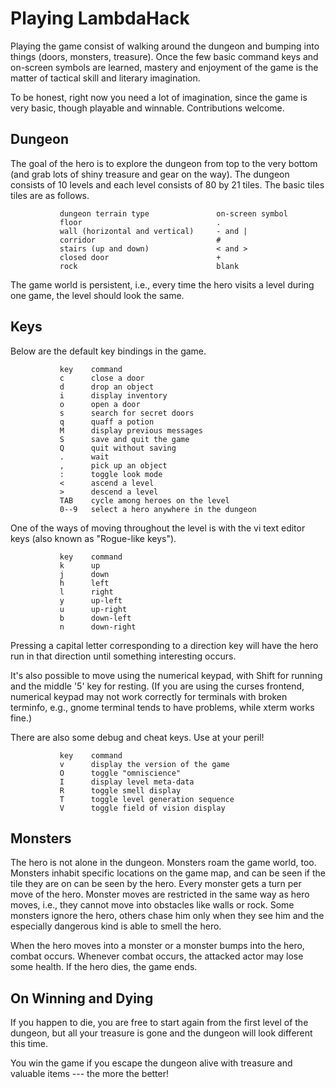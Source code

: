 Playing LambdaHack
==================

Playing the game consist of walking around the dungeon and bumping
into things (doors, monsters, treasure). Once the few basic command keys
and on-screen symbols are learned, mastery and enjoyment of the game
is the matter of tactical skill and literary imagination.

To be honest, right now you need a lot of imagination, since the game
is very basic, though playable and winnable. Contributions welcome.


Dungeon
-------

The goal of the hero is to explore the dungeon from top to the very bottom
(and grab lots of shiny treasure and gear on the way).
The dungeon consists of 10 levels and each level consists of 80 by 21 tiles.
The basic tiles tiles are as follows.

               dungeon terrain type               on-screen symbol
               floor                              .
               wall (horizontal and vertical)     - and |
               corridor                           #
               stairs (up and down)               < and >
               closed door                        +
               rock                               blank

The game world is persistent, i.e., every time the hero visits a level
during one game, the level should look the same.


Keys
----

Below are the default key bindings in the game.

               key    command
               c      close a door
               d      drop an object
               i      display inventory
               o      open a door
               s      search for secret doors
               q      quaff a potion
               M      display previous messages
               S      save and quit the game
               Q      quit without saving
               .      wait
               ,      pick up an object
               :      toggle look mode
               <      ascend a level
               >      descend a level
               TAB    cycle among heroes on the level
               0--9   select a hero anywhere in the dungeon

One of the ways of moving throughout the level is with the vi text editor keys
(also known as "Rogue-like keys").

               key    command
               k      up
               j      down
               h      left
               l      right
               y      up-left
               u      up-right
               b      down-left
               n      down-right

Pressing a capital letter corresponding to a direction key will have
the hero run in that direction until something interesting occurs.

It's also possible to move using the numerical keypad, with Shift for running
and the middle '5' key for resting. (If you are using the curses frontend,
numerical keypad may not work correctly for terminals with broken terminfo,
e.g., gnome terminal tends to have problems, while xterm works fine.)

There are also some debug and cheat keys. Use at your peril!

               key    command
               v      display the version of the game
               O      toggle "omniscience"
               I      display level meta-data
               R      toggle smell display
               T      toggle level generation sequence
               V      toggle field of vision display


Monsters
--------

The hero is not alone in the dungeon. Monsters roam the game world, too.
Monsters inhabit specific locations on the game map, and can be seen
if the tile they are on can be seen by the hero.
Every monster gets a turn per move of the hero. Monster moves
are restricted in the same way as hero moves, i.e., they cannot move
into obstacles like walls or rock. Some monsters
ignore the hero, others chase him only when they see him
and the especially dangerous kind is able to smell the hero.

When the hero moves into a monster or a monster bumps into the hero,
combat occurs. Whenever combat occurs, the attacked actor may lose some health.
If the hero dies, the game ends.


On Winning and Dying
--------------------

If you happen to die, you are free to start again from the first level
of the dungeon, but all your treasure is gone and the dungeon will look
different this time.

You win the game if you escape the dungeon alive with treasure and valuable
items --- the more the better!

